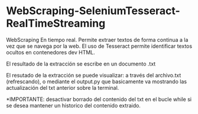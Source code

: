 # WebScraping-SeleniumTesseract-RealTimeStreaming
WebScraping En tiempo real.
Permite extraer textos de forma continua a la vez que se navega por la web.
El uso de Tesseract permite identificar textos ocultos en contenedores dev HTML.

El resultado de la extracción se escribe en un documento .txt

El resutado de la extracción se puede visualizar: a través del archivo.txt (refrescando), o mediante el output.py que basicamente va mostrando las actualización del txt anterior sobre la terminal.

*IMPORTANTE: desactivar borrado del contenido del txt en el bucle while si se desea mantener un historico del contenido extraido.
